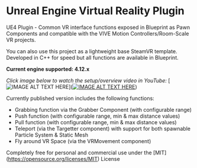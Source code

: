 # Unreal Engine Virtual Reality Plugin

UE4 Plugin - Common VR interface functions exposed in Blueprint as Pawn Components and compatible with the VIVE Motion Controllers/Room-Scale VR projects. 

You can also use this project as a lightweight base SteamVR template. Developed in C++ for speed but all functions are available in Blueprint.

**Current engine supported: 4.12.x**

*Click image below to watch the setup/overview video in YouTube:*
[![IMAGE ALT TEXT HERE](https://img.youtube.com/vi/QFaPWG1H8TM/0.jpg)]([![IMAGE ALT TEXT HERE](https://img.youtube.com/vi/8-rd6pdJvCs/0.jpg)](https://youtu.be/8-rd6pdJvCs))


Currently published version includes the following functions:
  - Grabbing function via the Grabber Component (with configurable range)
  - Push function (with configurable range, min & max distance values)
  - Pull function (with configurable range, min & max distance values)
  - Teleport (via the Targetter component) with support for both spawnable Particle System & Static Mesh
  - Fly around VR Space (via the VRMovement component)


Completely free for personal and commercial use under the [MIT] (https://opensource.org/licenses/MIT) License
